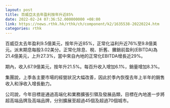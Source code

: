 ```yaml
---
layout: post
title: 百威亞太去年盈利按年升近85%
date: 2022-02-24 07:36:52.000000000 +08:00
link: https://news.rthk.hk/rthk/ch/component/k2/1635538-20220224.htm
categories: rthk
---
```


百威亞太去年盈利9.5億美元，按年升近85%，正常化溢利升近76%至9.8億美元。派末期息每股3.02美分。正常化除息、稅、折舊、攤銷前盈利(EBITDA)為21.4億美元，上升27.3%，當中來自內地的正常化EBITDA增長近29%。

期內，收入67.9億美元，按年升21.5%。每百升收入增加6.1%，銷量增加8.3%。
 
集團說，上季各主要市場的經營狀況大幅改善，因此於季內恢復去年上半年的銷售收入和淨收入增長動力。

公司說，今年目標是通過高端化和業務擴張引領及發展品類，目標在內地進一步將超高端品牌及高端品牌，分別擴展至超過45個及超過70個城市。
